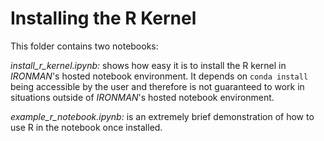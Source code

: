 # Installing the R Kernel

This folder contains two notebooks:

*install_r_kernel.ipynb:* shows how easy it is to install the R kernel in _IRONMAN_'s hosted notebook environment.  It depends on `conda install` being accessible by the user and therefore is not guaranteed to work in situations outside of _IRONMAN_'s hosted notebook environment.

*example_r_notebook.ipynb:* is an extremely brief demonstration of how to use R in the notebook once installed.

